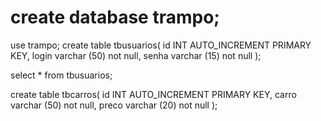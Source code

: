# create database trampo;
use trampo;
create table tbusuarios(
id INT AUTO_INCREMENT PRIMARY KEY,
login varchar (50) not null,
senha varchar (15) not null
);

select * from tbusuarios;

create table tbcarros(
id INT AUTO_INCREMENT PRIMARY KEY,
carro varchar (50) not null,
preco varchar (20) not null
);

